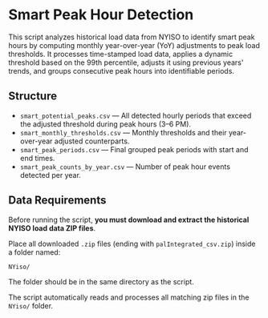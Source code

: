 # Smart Peak Hour Detection

This script analyzes historical load data from NYISO to identify smart peak hours by computing monthly year-over-year (YoY) adjustments to peak load thresholds. It processes time-stamped load data, applies a dynamic threshold based on the 99th percentile, adjusts it using previous years' trends, and groups consecutive peak hours into identifiable periods.

## Structure

- `smart_potential_peaks.csv` — All detected hourly periods that exceed the adjusted threshold during peak hours (3–6 PM).
- `smart_monthly_thresholds.csv` — Monthly thresholds and their year-over-year adjusted counterparts.
- `smart_peak_periods.csv` — Final grouped peak periods with start and end times.
- `smart_peak_counts_by_year.csv` — Number of peak hour events detected per year.

## Data Requirements

Before running the script, **you must download and extract the historical NYISO load data ZIP files**.

Place all downloaded `.zip` files (ending with `palIntegrated_csv.zip`) inside a folder named:

   ```
   NYiso/
   ```

The folder should be in the same directory as the script.

The script automatically reads and processes all matching zip files in the `NYiso/` folder.
